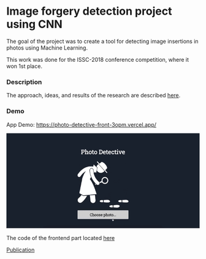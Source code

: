 # Image forgery detection project using CNN
The goal of the project was to create a tool for detecting image insertions in photos using Machine Learning.

This work was done for the ISSC-2018 conference competition, where it won 1st place.

### Description
The approach, ideas, and results of the research are described [here](https://github.com/TanyaIgnatenko/photo-detective/blob/main/Presentation.pdf).

### Demo
App Demo: https://photo-detective-front-3opm.vercel.app/

![App demo](assets/demo.gif)

The code of the frontend part located [here](https://github.com/TanyaIgnatenko/photo-detective-front)

[Publication](https://e-lib.nsu.ru/reader/bookView.html?params=UmVzb3VyY2UtMzg2OQ/cGFnZTAwMDAwMA)



